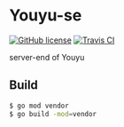 # Youyu-se
[![GitHub license](https://img.shields.io/badge/license-MIT-blue.svg)](https://github.com/surplus-youyu/Youyu-se/blob/master/LICENSE)
[![Travis CI](https://travis-ci.org/surplus-youyu/Youyu-se.svg?branch=master)](https://travis-ci.org/surplus-youyu/Youyu-se#)

server-end of Youyu



## Build

```bash
$ go mod vendor
$ go build -mod=vendor
```

